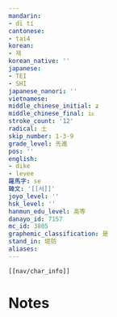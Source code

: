 ```yaml
---
mandarin:
- dī tí
cantonese:
- tai4
korean:
- 제
korean_native: ''
japanese:
- TEI
- SHI
japanese_nanori: ''
vietnamese:
middle_chinese_initial: ʑ
middle_chinese_final: iᴇ
stroke_count: '12'
radical: 土
skip_number: 1-3-9
grade_level: 先進
pos: ''
english:
- dike
- levee
羅馬字: se
韓文: '[[서]]'
joyo_level: ''
hsk_level: ''
hanmun_edu_level: 高等
danayo_id: 7157
mc_id: 3805
graphemic_classification: 是
stand_in: 堤防
aliases:
---
```

```meta-bind-embed
[[nav/char_info]]
```

# Notes
